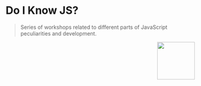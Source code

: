 # Do I Know JS?

> Series of workshops related to different parts of JavaScript peculiarities and development.

<img src="http://www.w3devcampus.com/wp-content/uploads/logoAndOther/logo_JavaScript.png" width="100" align="right">


